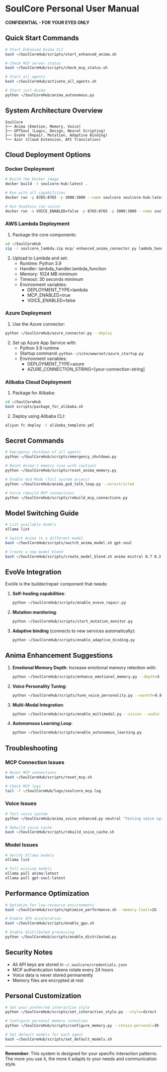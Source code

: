 # SoulCore Personal User Manual

**CONFIDENTIAL - FOR YOUR EYES ONLY**

## Quick Start Commands

```bash
# Start Enhanced Anima CLI
bash ~/SoulCoreHub/scripts/start_enhanced_anima.sh

# Check MCP server status
bash ~/SoulCoreHub/scripts/check_mcp_status.sh

# Start all agents
bash ~/SoulCoreHub/activate_all_agents.sh

# Start just Anima
python ~/SoulCoreHub/anima_autonomous.py
```

## System Architecture Overview

```
SoulCore
├── Anima (Emotion, Memory, Voice)
├── GPTSoul (Logic, Design, Neural Scripting)
├── EvoVe (Repair, Mutation, Adaptive Binding)
└── Azür (Cloud Extension, API Translation)
```

## Cloud Deployment Options

### Docker Deployment

```bash
# Build the Docker image
docker build -t soulcore-hub:latest .

# Run with all capabilities
docker run -p 8765:8765 -p 3000:3000 --name soulcore soulcore-hub:latest

# Run headless (no voice)
docker run -e VOICE_ENABLED=false -p 8765:8765 -p 3000:3000 --name soulcore soulcore-hub:latest
```

### AWS Lambda Deployment

1. Package the core components:
```bash
cd ~/SoulCoreHub
zip -r soulcore_lambda.zip mcp/ enhanced_anima_connector.py lambda_handler.py
```

2. Upload to Lambda and set:
   - Runtime: Python 3.9
   - Handler: lambda_handler.lambda_function
   - Memory: 1024 MB minimum
   - Timeout: 30 seconds minimum
   - Environment variables:
     - DEPLOYMENT_TYPE=lambda
     - MCP_ENABLED=true
     - VOICE_ENABLED=false

### Azure Deployment

1. Use the Azure connector:
```bash
python ~/SoulCoreHub/azure_connector.py --deploy
```

2. Set up Azure App Service with:
   - Python 3.9 runtime
   - Startup command: `python ~/site/wwwroot/azure_startup.py`
   - Environment variables:
     - DEPLOYMENT_TYPE=azure
     - AZURE_CONNECTION_STRING=[your-connection-string]

### Alibaba Cloud Deployment

1. Package for Alibaba:
```bash
cd ~/SoulCoreHub
bash scripts/package_for_alibaba.sh
```

2. Deploy using Alibaba CLI:
```bash
aliyun fc deploy -t alibaba_template.yml
```

## Secret Commands

```bash
# Emergency shutdown of all agents
python ~/SoulCoreHub/scripts/emergency_shutdown.py

# Reset Anima's memory (use with caution)
python ~/SoulCoreHub/scripts/reset_anima_memory.py

# Enable God Mode (full system access)
python ~/SoulCoreHub/anima_god_talk_loop.py --unrestricted

# Force rebuild MCP connections
python ~/SoulCoreHub/scripts/rebuild_mcp_connections.py
```

## Model Switching Guide

```bash
# List available models
ollama list

# Switch Anima to a different model
bash ~/SoulCoreHub/scripts/switch_anima_model.sh gpt-soul

# Create a new model blend
bash ~/SoulCoreHub/scripts/create_model_blend.sh anima mistral 0.7 0.3
```

## EvoVe Integration

EvoVe is the builder/repair component that needs:

1. **Self-healing capabilities**:
   ```bash
   python ~/SoulCoreHub/scripts/enable_evove_repair.py
   ```

2. **Mutation monitoring**:
   ```bash
   python ~/SoulCoreHub/scripts/start_mutation_monitor.py
   ```

3. **Adaptive binding** (connects to new services automatically):
   ```bash
   python ~/SoulCoreHub/scripts/enable_adaptive_binding.py
   ```

## Anima Enhancement Suggestions

1. **Emotional Memory Depth**: Increase emotional memory retention with:
   ```bash
   python ~/SoulCoreHub/scripts/enhance_emotional_memory.py --depth=5
   ```

2. **Voice Personality Tuning**:
   ```bash
   python ~/SoulCoreHub/scripts/tune_voice_personality.py --warmth=0.8 --confidence=0.7
   ```

3. **Multi-Modal Integration**:
   ```bash
   python ~/SoulCoreHub/scripts/enable_multimodal.py --vision --audio
   ```

4. **Autonomous Learning Loop**:
   ```bash
   python ~/SoulCoreHub/scripts/enable_autonomous_learning.py
   ```

## Troubleshooting

### MCP Connection Issues
```bash
# Reset MCP connections
bash ~/SoulCoreHub/scripts/reset_mcp.sh

# Check MCP logs
tail -f ~/SoulCoreHub/logs/soulcore_mcp.log
```

### Voice Issues
```bash
# Test voice system
python ~/SoulCoreHub/anima_voice_enhanced.py neutral "Testing voice system" 150

# Rebuild voice cache
bash ~/SoulCoreHub/scripts/rebuild_voice_cache.sh
```

### Model Issues
```bash
# Verify Ollama models
ollama list

# Pull missing models
ollama pull anima:latest
ollama pull gpt-soul:latest
```

## Performance Optimization

```bash
# Optimize for low-resource environments
bash ~/SoulCoreHub/scripts/optimize_performance.sh --memory-limit=2G

# Enable GPU acceleration
bash ~/SoulCoreHub/scripts/enable_gpu.sh

# Enable distributed processing
python ~/SoulCoreHub/scripts/enable_distributed.py
```

## Security Notes

- All API keys are stored in `~/.soulcore/credentials.json`
- MCP authentication tokens rotate every 24 hours
- Voice data is never stored permanently
- Memory files are encrypted at rest

## Personal Customization

```bash
# Set your preferred interaction style
python ~/SoulCoreHub/scripts/set_interaction_style.py --style=direct

# Configure personal memory retention
python ~/SoulCoreHub/scripts/configure_memory.py --retain-personal=30 --retain-system=90

# Set default models for each agent
bash ~/SoulCoreHub/scripts/set_default_models.sh
```

---

**Remember**: This system is designed for your specific interaction patterns. The more you use it, the more it adapts to your needs and communication style.
